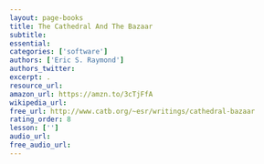 ```yaml
---
layout: page-books
title: The Cathedral And The Bazaar
subtitle: 
essential: 
categories: ['software']
authors: ['Eric S. Raymond']
authors_twitter: 
excerpt: .
resource_url: 
amazon_url: https://amzn.to/3cTjFfA
wikipedia_url: 
free_url: http://www.catb.org/~esr/writings/cathedral-bazaar
rating_order: 8
lesson: ['']
audio_url: 
free_audio_url: 
---
```

